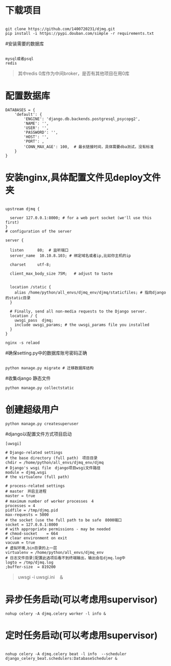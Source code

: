 # 下载项目
```shell script

git clone https://github.com/1400720231/djmq.git
pip install -i https://pypi.douban.com/simple -r requirements.txt
```
#安装需要的数据库
```shell script

mysql或者psql
redis
```
>其中redis 0库作为中间broker，是否有其他项目在用0库

# 配置数据库
```shell script
DATABASES = {
    'default': {
        'ENGINE': 'django.db.backends.postgresql_psycopg2',
        'NAME': '',
        'USER': '',
        'PASSWORD': '',
        'HOST': '',
        'PORT': ,
        'CONN_MAX_AGE': 100,  # 最长链接时间，具体需要dba测试，没有标准
    }
}

```
# 安装nginx,具体配置文件见deploy文件夹
```shell script

upstream djmq {

  server 127.0.0.1:8000; # for a web port socket (we'll use this first)
}
# configuration of the server

server {

  listen      80;  # 监听端口
  server_name  10.10.8.103; # 绑定域名或者ip,比如你主机的ip

  charset     utf-8;

  client_max_body_size 75M;   # adjust to taste


  location /static {
    alias /home/python/all_envs/djmq_env/djmq/staticfiles; # 指向django的static目录
  }

  # Finally, send all non-media requests to the Django server.
  location / {
    uwsgi_pass  djmq;
    include uwsgi_params; # the uwsgi_params file you installed
  }
}

nginx -s relaod
```
#确保setting.py中的数据库账号密码正确
```shell script

python manage.py migrate # 迁移数据库结构
```
#收集django 静态文件
```shell script
python manage.py collectstatic
```
# 创建超级用户
```shell script
python manage.py createsuperuser
```
#django以配置文件方式项目启动

```shell script
[uwsgi]

# Django-related settings
# the base directory (full path)　项目目录
chdir = /home/python/all_envs/djmq_env/djmq
# Django's wsgi file　django项目wsgi文件路径
module = djmq.wsgi
# the virtualenv (full path)

# process-related settings
# master　开启主进程
master = true
# maximum number of worker processes　4
processes = 4
pidfile = /tmp/djmq.pid
max-requests = 5000
# the socket (use the full path to be safe　8000端口
socket = 127.0.0.1:8000
# with appropriate permissions - may be needed
# chmod-socket    = 664
# clear environment on exit
vacuum = true
# 虚拟环境,bin目录的上一层
virtualenv = /home/python/all_envs/djmq_env
# 日志文件目录|配置此选项后看不到终端输出，输出会在djmq.log中
logto = /tmp/djmq.log
;buffer-size  = 819200

```
>uwsgi -i uwsgi.ini　＆

# 异步任务启动(可以考虑用supervisor)
```shell script
nohup celery -A djmq.celery worker -l info &
```

# 定时任务启动(可以考虑用supervisor)
```shell script

nohup celery -A djmq.celery beat -l info  --scheduler django_celery_beat.schedulers:DatabaseScheduler &

```


